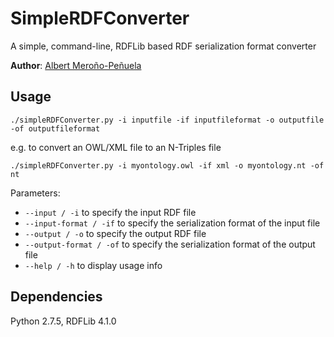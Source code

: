 SimpleRDFConverter
==================

A simple, command-line, RDFLib based RDF serialization format converter

**Author**: [Albert Meroño-Peñuela](https://github.com/albertmeronyo)

## Usage

`./simpleRDFConverter.py -i inputfile -if inputfileformat -o outputfile -of outputfileformat`

e.g. to convert an OWL/XML file to an N-Triples file

`./simpleRDFConverter.py -i myontology.owl -if xml -o myontology.nt -of nt`

Parameters:
- `--input / -i` to specify the input RDF file
- `--input-format / -if` to specify the serialization format of the input file
- `--output / -o` to specify the output RDF file
- `--output-format / -of` to specify the serialization format of the output file
- `--help / -h` to display usage info

## Dependencies

Python 2.7.5, RDFLib 4.1.0